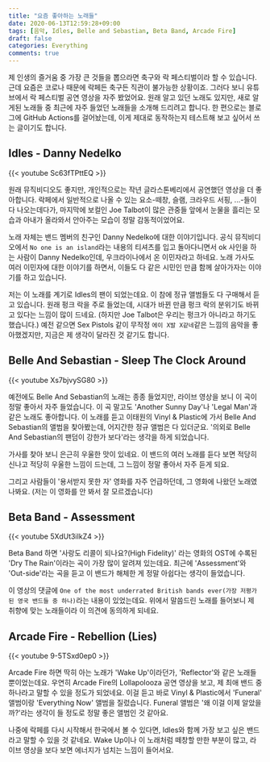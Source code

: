 ```yaml
---
title: "요즘 좋아하는 노래들"
date: 2020-06-13T12:59:28+09:00
tags: [음악, Idles, Belle and Sebastian, Beta Band, Arcade Fire]
draft: false
categories: Everything
comments: true
---
```


제 인생의 즐거움 중 가장 큰 것들을 뽑으라면 축구와 락 페스티벌이라 할 수 있습니다. 근데 요즘은 코로나 때문에 락페든 축구든 직관이 불가능한 상황이죠. 그러다 보니 유튜브에서 락 페스티벌 공연 영상을 자주 봤었어요. 원래 알고 있던 노래도 있지만, 새로 알게된 노래들 중 최근에 자주 들었던 노래들을 소개해 드리려고 합니다. 한 편으로는 블로그에 GitHub Actions를 걸어놨는데, 이게 제대로 동작하는지 테스트해 보고 싶어서 쓰는 글이기도 합니다.

## Idles - Danny Nedelko

{{< youtube Sc63fTPttEQ >}}

원래 뮤직비디오도 좋지만, 개인적으로는 작년 글라스톤베리에서 공연했던 영상을 더 좋아합니다. 락페에서 일반적으로 나올 수 있는 요소-떼창, 슬램, 크라우드 서핑, ...-들이 다 나오는데다가, 마지막에 보컬인 Joe Talbot이 많은 관중들 앞에서 눈물을 흘리는 모습과 아내가 올라와서 안아주는 모습이 정말 감동적이었어요. 

노래 자체는 밴드 멤버의 친구인 Danny Nedelko에 대한 이야기입니다. 공식 뮤직비디오에서 `No one is an island`라는 내용의 티셔츠를 입고 돌아다니면서 ok 사인을 하는 사람이 Danny Nedelko인데, 우크라이나에서 온 이민자라고 하네요. 노래 가사도 여러 이민자에 대한 이야기를 하면서, 이들도 다 같은 시민인 만큼 함께 살아가자는 이야기를 하고 있습니다.

저는 이 노래를 계기로 Idles의 팬이 되었는데요. 이 참에 정규 앨범들도 다 구매해서 듣고 있습니다. 원래 펑크 락을 주로 들었는데, 시대가 바뀐 만큼 펑크 락의 분위기도 바뀌고 있다는 느낌이 많이 드네요. (하지만 Joe Talbot은 우리는 펑크가 아니라고 하기도 했습니다.) 예전 같으면 Sex Pistols 같이 무작정 `에이 X발 X같네`같은 느낌의 음악을 좋아했겠지만, 지금은 제 생각이 달라진 것 같기도 합니다.

## Belle And Sebastian - Sleep The Clock Around

{{< youtube Xs7bjvySG80 >}}

예전에도 Belle And Sebastian의 노래는 종종 들었지만, 라이브 영상을 보니 이 곡이 정말 좋아서 자주 들었습니다. 이 곡 말고도 'Another Sunny Day'나 'Legal Man'과 같은 노래도 좋아합니다. 이 노래를 듣고 이태원의 Vinyl & Plastic에 가서 Belle And Sebastian의 앨범을 찾아봤는데, 어지간한 정규 앨범은 다 있더군요. '의외로 Belle And Sebastian의 팬덤이 강한가 보다'라는 생각을 하게 되었습니다. 

가사를 찾아 보니 은근히 우울한 맛이 있네요. 이 밴드의 여러 노래를 듣다 보면 적당히 신나고 적당히 우울한 느낌이 드는데, 그 느낌이 정말 좋아서 자주 듣게 되요. 

그리고 사람들이 '용서받지 못한 자' 영화를 자주 언급하던데, 그 영화에 나왔던 노래였나봐요. (저는 이 영화를 안 봐서 잘 모르겠습니다)

## Beta Band - Assessment

{{< youtube 5XdUt3iIkZ4 >}}

Beta Band 하면 '사랑도 리콜이 되나요?(High Fidelity)' 라는 영화의 OST에 수록된 'Dry The Rain'이라는 곡이 가장 많이 알려져 있는데요. 최근에 'Assessment'와 'Out-side'라는 곡을 듣고 이 밴드가 해체한 게 정말 아쉽다는 생각이 들었습니다. 

이 영상의 댓글에 `One of the most underrated British bands ever(가장 저평가된 영국 밴드들 중 하나)`라는 내용이 있었는데요. 위에서 말씀드린 노래를 들어보니 제 취향에 맞는 노래들이라 이 의견에 동의하게 되네요.

## Arcade Fire - Rebellion (Lies)

{{< youtube 9-5TSxd0ep0 >}}

Arcade Fire 하면 딱히 아는 노래가 'Wake Up'이라던가, 'Reflector'와 같은 노래들 뿐이었는데요. 우연히 Arcade Fire의 Lollapolooza 공연 영상을 보고, 제 최애 밴드 중 하나라고 말할 수 있을 정도가 되었네요. 이걸 듣고 바로 Vinyl & Plastic에서 'Funeral' 앨범이랑 'Everything Now' 앨범을 질렀습니다. Funeral 앨범은 '왜 이걸 이제 알았을까?'라는 생각이 들 정도로 정말 좋은 앨범인 것 같아요.

나중에 락페를 다시 시작해서 한국에서 볼 수 있다면, Idles와 함께 가장 보고 싶은 밴드라고 말할 수 있을 것 같네요. Wake Up이나 이 노래처럼 떼창할 만한 부분이 많고, 라이브 영상을 보다 보면 에너지가 넘치는 느낌이 들어서요.